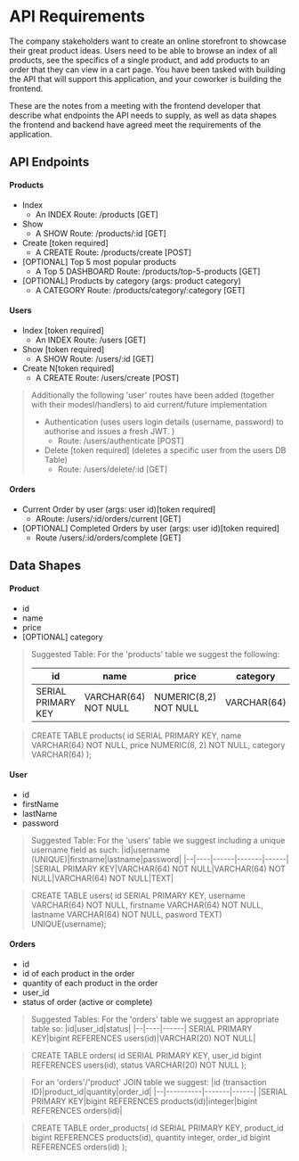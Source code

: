 # API Requirements
The company stakeholders want to create an online storefront to showcase their great product ideas. Users need to be able to browse an index of all products, see the specifics of a single product, and add products to an order that they can view in a cart page. You have been tasked with building the API that will support this application, and your coworker is building the frontend.

These are the notes from a meeting with the frontend developer that describe what endpoints the API needs to supply, as well as data shapes the frontend and backend have agreed meet the requirements of the application. 

## API Endpoints
#### Products
- Index 
    - An INDEX Route: /products  [GET]
- Show
    - A SHOW Route: /products/:id  [GET]
- Create [token required]
    - A CREATE Route: /products/create  [POST]
- [OPTIONAL] Top 5 most popular products 
    - A Top 5 DASHBOARD Route: /products/top-5-products [GET]
- [OPTIONAL] Products by category (args: product category)
    - A CATEGORY Route: /products/category/:category  [GET]

#### Users
- Index [token required]
    - An INDEX Route: /users  [GET]
- Show [token required]
    - A SHOW Route: /users/:id [GET]
- Create N[token required]
    - A CREATE Route: /users/create  [POST]

> Additionally the following 'user' routes have been added (together with their modesl/handlers) to aid current/future implementation
>- Authentication (uses users login details (username, password) to authorise and issues a fresh JWT. )
>   - Route: /users/authenticate [POST]
>- Delete [token required] (deletes a specific user from the users DB Table)
>   - Route: /users/delete/:id [GET]

#### Orders
- Current Order by user (args: user id)[token required]
    - ARoute: /users/:id/orders/current [GET]
- [OPTIONAL] Completed Orders by user (args: user id)[token required]
    - Route /users/:id/orders/complete [GET]

## Data Shapes
#### Product
-  id 
- name
- price
- [OPTIONAL] category

>Suggested Table: 
>For the 'products' table we suggest the following: 
>
>|id|name|price|category|
>|--|----|------|-------|
>|SERIAL PRIMARY KEY|VARCHAR(64) NOT NULL|NUMERIC(8,2) NOT NULL|VARCHAR(64)|

>CREATE TABLE products(
id SERIAL PRIMARY KEY, 
name VARCHAR(64) NOT NULL, 
price NUMERIC(8, 2) NOT NULL, 
category VARCHAR(64)
);

#### User
- id
- firstName
- lastName
- password

>Suggested Table:
>For the 'users' table we suggest including a unique username field as such: 
>|id|username (UNIQUE)|firstname|lastname|password|
>|--|----|------|-------|------|
>|SERIAL PRIMARY KEY|VARCHAR(64) NOT NULL|VARCHAR(64) NOT NULL|VARCHAR(64) NOT NULL|TEXT|

>CREATE TABLE users(
id SERIAL PRIMARY KEY, 
username VARCHAR(64) NOT NULL, 
firstname VARCHAR(64) NOT NULL,
lastname VARCHAR(64) NOT NULL,
pasword TEXT) 
UNIQUE(username);

#### Orders
- id
- id of each product in the order
- quantity of each product in the order
- user_id
- status of order (active or complete)

>Suggested Tables:
>For the 'orders' table we suggest an appropriate table so: 
>|id|user_id|status|
>|--|----|------|
>SERIAL PRIMARY KEY|bigint REFERENCES users(id)|VARCHAR(20) NOT NULL|

>CREATE TABLE orders(
id SERIAL PRIMARY KEY, 
user_id bigint REFERENCES users(id), 
status VARCHAR(20) NOT NULL
);

>For an 'orders'/'product' JOIN table we suggest: 
>|id (transaction ID)|product_id|quantity|order_id|
>|--|----------|-------|------|
>|SERIAL PRIMARY KEY|bigint REFERENCES products(id)|integer|bigint REFERENCES orders(id)|

>CREATE TABLE order_products(
id SERIAL PRIMARY KEY, 
product_id bigint REFERENCES products(id), 
quantity integer,
order_id bigint REFERENCES orders(id)
);
